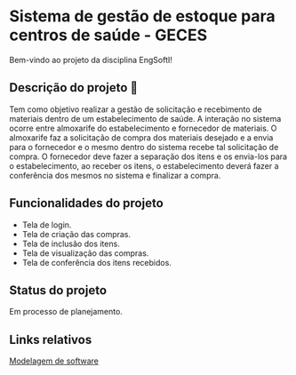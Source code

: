 # Sistema de gestão de estoque para centros de saúde - GECES

Bem-vindo ao projeto da disciplina EngSoftI!

## Descrição do projeto :bookmark_tabs:	

Tem como objetivo realizar a gestão de solicitação e recebimento de materiais dentro de um estabelecimento de saúde. A interação no sistema ocorre entre almoxarife do estabelecimento e fornecedor de materiais. O almoxarife faz a solicitação de compra dos materiais desejado e a envia para o fornecedor e o mesmo dentro do sistema recebe tal solicitação de compra. O fornecedor deve fazer a separação dos itens e os envia-los para o estabelecimento, ao receber os itens, o estabelecimento deverá fazer a conferência dos mesmos no sistema e finalizar a compra.

## Funcionalidades do projeto

- Tela de login.
- Tela de criação das compras.
- Tela de inclusão dos itens.
- Tela de visualização das compras.
- Tela de conferência dos itens recebidos.

## Status do projeto

Em processo de planejamento.

## Links relativos 

[Modelagem de software](https://github.com/emanoeliisotton/EngSoft/blob/main/Modelagem%20de%20software%20-%20GECES%20-%20Aula%2023.08.23.pdf)
